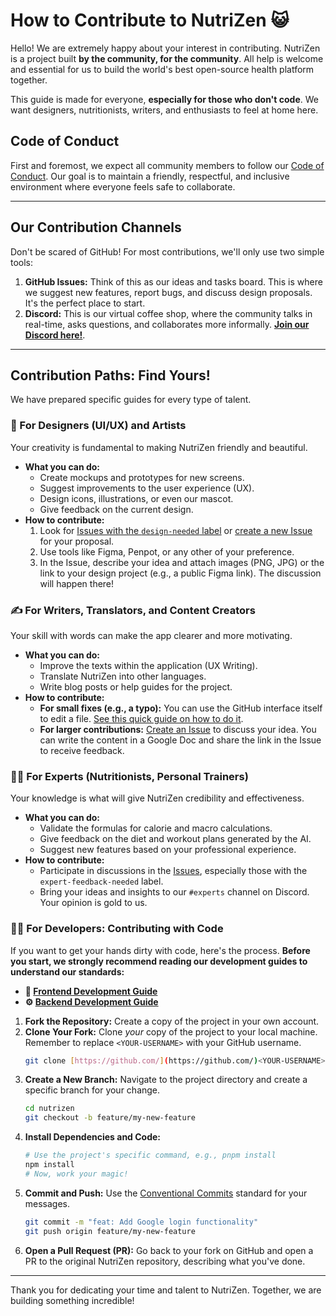 # How to Contribute to NutriZen 😺

Hello! We are extremely happy about your interest in contributing. NutriZen is a project built **by the community, for the community**. All help is welcome and essential for us to build the world's best open-source health platform together.

This guide is made for everyone, **especially for those who don't code**. We want designers, nutritionists, writers, and enthusiasts to feel at home here.

## Code of Conduct

First and foremost, we expect all community members to follow our [Code of Conduct](CODE_OF_CONDUCT.md). Our goal is to maintain a friendly, respectful, and inclusive environment where everyone feels safe to collaborate.

---

## Our Contribution Channels

Don't be scared of GitHub! For most contributions, we'll only use two simple tools:

1.  **GitHub Issues:** Think of this as our ideas and tasks board. This is where we suggest new features, report bugs, and discuss design proposals. It's the perfect place to start.
2.  **Discord:** This is our virtual coffee shop, where the community talks in real-time, asks questions, and collaborates more informally. **[Join our Discord here!](https://discord.gg/VpmkEKMa7D)**.

---

## Contribution Paths: Find Yours!

We have prepared specific guides for every type of talent.

### 🎨 For Designers (UI/UX) and Artists

Your creativity is fundamental to making NutriZen friendly and beautiful.

* **What you can do:**
    * Create mockups and prototypes for new screens.
    * Suggest improvements to the user experience (UX).
    * Design icons, illustrations, or even our mascot.
    * Give feedback on the current design.
* **How to contribute:**
    1.  Look for [Issues with the `design-needed` label](https://github.com/Coffee-System/nutrizen/labels/design-needed) or [create a new Issue](https://github.com/Coffee-System/nutrizen/issues/new?assignees=&labels=design%2Cenhancement&template=feature_request.md&title=) for your proposal.
    2.  Use tools like Figma, Penpot, or any other of your preference.
    3.  In the Issue, describe your idea and attach images (PNG, JPG) or the link to your design project (e.g., a public Figma link). The discussion will happen there!

### ✍️ For Writers, Translators, and Content Creators

Your skill with words can make the app clearer and more motivating.

* **What you can do:**
    * Improve the texts within the application (UX Writing).
    * Translate NutriZen into other languages.
    * Write blog posts or help guides for the project.
* **How to contribute:**
    * **For small fixes (e.g., a typo):** You can use the GitHub interface itself to edit a file. [See this quick guide on how to do it](https://docs.github.com/en/repositories/working-with-files/managing-files/editing-files).
    * **For larger contributions:** [Create an Issue](https://github.com/Coffee-System/nutrizen/issues/new) to discuss your idea. You can write the content in a Google Doc and share the link in the Issue to receive feedback.

### 👩‍⚕️ For Experts (Nutritionists, Personal Trainers)

Your knowledge is what will give NutriZen credibility and effectiveness.

* **What you can do:**
    * Validate the formulas for calorie and macro calculations.
    * Give feedback on the diet and workout plans generated by the AI.
    * Suggest new features based on your professional experience.
* **How to contribute:**
    * Participate in discussions in the [Issues](https://github.com/Coffee-System/nutrizen/issues), especially those with the `expert-feedback-needed` label.
    * Bring your ideas and insights to our `#experts` channel on Discord. Your opinion is gold to us.

### 🧑‍💻 For Developers: Contributing with Code

If you want to get your hands dirty with code, here's the process. **Before you start, we strongly recommend reading our development guides to understand our standards:**

* **📖 [Frontend Development Guide](/docs/FRONTEND_GUIDE.md)**
* **⚙️ [Backend Development Guide](/docs/BACKEND_GUIDE.md)**

1.  **Fork the Repository:** Create a copy of the project in your own account.
2.  **Clone Your Fork:** Clone *your* copy of the project to your local machine. Remember to replace `<YOUR-USERNAME>` with your GitHub username.
    ```bash
    git clone [https://github.com/](https://github.com/)<YOUR-USERNAME>/nutrizen.git
    ```
3.  **Create a New Branch:** Navigate to the project directory and create a specific branch for your change.
    ```bash
    cd nutrizen
    git checkout -b feature/my-new-feature
    ```
4.  **Install Dependencies and Code:**
    ```bash
    # Use the project's specific command, e.g., pnpm install
    npm install 
    # Now, work your magic!
    ```
5.  **Commit and Push:** Use the [Conventional Commits](https://www.conventionalcommits.org/en/v1.0.0/) standard for your messages.
    ```bash
    git commit -m "feat: Add Google login functionality"
    git push origin feature/my-new-feature
    ```
6.  **Open a Pull Request (PR):** Go back to your fork on GitHub and open a PR to the original NutriZen repository, describing what you've done.

---

Thank you for dedicating your time and talent to NutriZen. Together, we are building something incredible!
